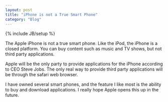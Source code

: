 ```yaml
---
layout: post
title: "iPhone is not a True Smart Phone"
category: "Blog"
---
```

{% include JB/setup %}

The Apple iPhone is not a true smart phone. Like the iPod, the iPhone is a closed platform. You can buy content such as music and TV shows, but not third party applications.

Apple will be the only party to provide applications for the iPhone according to CEO Steve Jobs. The only real way to provide third party applications will be through the safari web browser.

I have owned several smart phones, and the feature I like most is the ability to buy and download applications. I really hope Apple opens this up in the future.